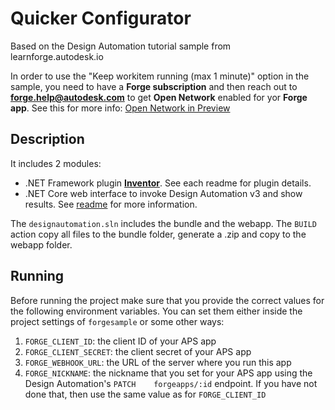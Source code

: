 # Quicker Configurator

Based on the Design Automation tutorial sample from learnforge.autodesk.io 

In order to use the "Keep workitem running (max 1 minute)" option in the sample, you need to have a **Forge subscription** and then reach out to **forge.help@autodesk.com** to get **Open Network** enabled for yor **Forge app**. See this for more info: [Open Network in Preview](https://aps.autodesk.com/blog/open-network-preview) 

## Description

It includes 2 modules:

- .NET Framework plugin **[Inventor](UpdateIPTParam/)**. See each readme for plugin details.
- .NET Core web interface to invoke Design Automation v3 and show results. See [readme](forgesample/) for more information.

The `designautomation.sln` includes the bundle and the webapp. The `BUILD` action copy all files to the bundle folder, generate a .zip and copy to the webapp folder. 

## Running

Before running the project make sure that you provide the correct values for the following environment variables. You can set them either inside the project settings of `forgesample` or some other ways:
1. `FORGE_CLIENT_ID`: the client ID of your APS app
1. `FORGE_CLIENT_SECRET`: the client secret of your APS app
1. `FORGE_WEBHOOK_URL`: the URL of the server where you run this app
1. `FORGE_NICKNAME`: the nickname that you set for your APS app using the Design Automation's `PATCH	forgeapps/:id` endpoint. If you have not done that, then use the same value as for `FORGE_CLIENT_ID`   
